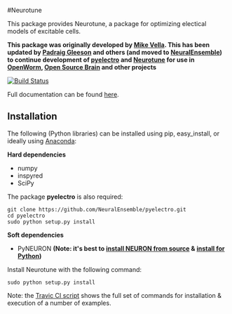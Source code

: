 #Neurotune

This package provides Neurotune, a package for optimizing electical models of excitable cells.

**This package was originally developed by [Mike Vella](https://github.com/vellamike). This has been updated by [Padraig Gleeson](https://github.com/pgleeson) and others (and moved to [NeuralEnsemble](https://github.com/NeuralEnsemble)) to continue development of [pyelectro](https://github.com/NeuralEnsemble/pyelectro) and [Neurotune](https://github.com/NeuralEnsemble/neurotune) for use in [OpenWorm](http://www.openworm.org/), [Open Source Brain](http://opensourcebrain.org/) and other projects**

[![Build Status](https://travis-ci.org/NeuralEnsemble/neurotune.svg?branch=master)](https://travis-ci.org/NeuralEnsemble/neurotune)

Full documentation can be found [here](http://optimal-neuron.readthedocs.org/en/latest/).

## Installation

The following (Python libraries) can be installed using pip, easy_install, or ideally using [Anaconda](http://continuum.io/downloads):

**Hard dependencies**

- numpy
- inspyred
- SciPy
  
The package **pyelectro** is also required:

    git clone https://github.com/NeuralEnsemble/pyelectro.git
    cd pyelectro
    sudo python setup.py install


**Soft dependencies**

- PyNEURON       **(Note: it's best to [install NEURON from source](http://www.neuron.yale.edu/neuron/download/compile_linux) 
& [install for Python](http://www.neuron.yale.edu/neuron/static/new_doc/programming/python.html))**


Install Neurotune with the following command:

```
sudo python setup.py install
```

Note: the [Travic CI script](https://github.com/NeuralEnsemble/neurotune/blob/master/.travis.yml) shows the full set of commands for installation & execution of a number of examples.

